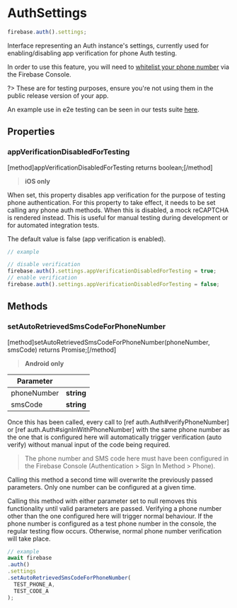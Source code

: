 # AuthSettings

```js
firebase.auth().settings;
```

Interface representing an Auth instance's settings, currently used for enabling/disabling app verification for phone Auth testing.

In order to use this feature, you will need to [whitelist your phone number](https://firebase.google.com/docs/auth/web/phone-auth#test-with-whitelisted-phone-numbers) via the Firebase Console.

?> These are for testing purposes, ensure you're not using them in the public release version of your app.

An example use in e2e testing can be seen in our tests suite [here](https://github.com/invertase/react-native-firebase/blob/master/tests/e2e/auth/phone.e2e.js).

## Properties

### appVerificationDisabledForTesting
[method]appVerificationDisabledForTesting returns boolean;[/method]

> **iOS only**

When set, this property disables app verification for the purpose of testing phone authentication. 
For this property to take effect, it needs to be set calling any phone auth methods.
When this is disabled, a mock reCAPTCHA is rendered instead. This is useful for manual testing during development or for automated integration tests.

The default value is false (app verification is enabled).

```js
// example

// disable verification
firebase.auth().settings.appVerificationDisabledForTesting = true;
// enable verification
firebase.auth().settings.appVerificationDisabledForTesting = false;
```

## Methods

### setAutoRetrievedSmsCodeForPhoneNumber
[method]setAutoRetrievedSmsCodeForPhoneNumber(phoneNumber, smsCode) returns Promise<null>;[/method]

> **Android only**

| Parameter |         |
| --------- | ------- |
| phoneNumber      | **string** |
| smsCode      | **string** |

Once this has been called, every call to [ref auth.Auth#verifyPhoneNumber] or [ref auth.Auth#signInWithPhoneNumber] with the
same phone number as the one that is configured here will automatically trigger verification (auto verify) without manual input of the code being required.


> The phone number and SMS code here must have been configured in the Firebase Console (Authentication > Sign In Method > Phone).


Calling this method a second time will overwrite the previously passed parameters. Only one number can be configured at a given time.


Calling this method with either parameter set to null removes this functionality until valid parameters are passed. Verifying a phone number other than the one configured here will trigger normal behaviour. If the phone number is configured as a test phone number in the console, the regular testing flow occurs. Otherwise, normal phone number verification will take place.

```js
// example
await firebase
.auth()
.settings
.setAutoRetrievedSmsCodeForPhoneNumber(
  TEST_PHONE_A,
  TEST_CODE_A
);
```
